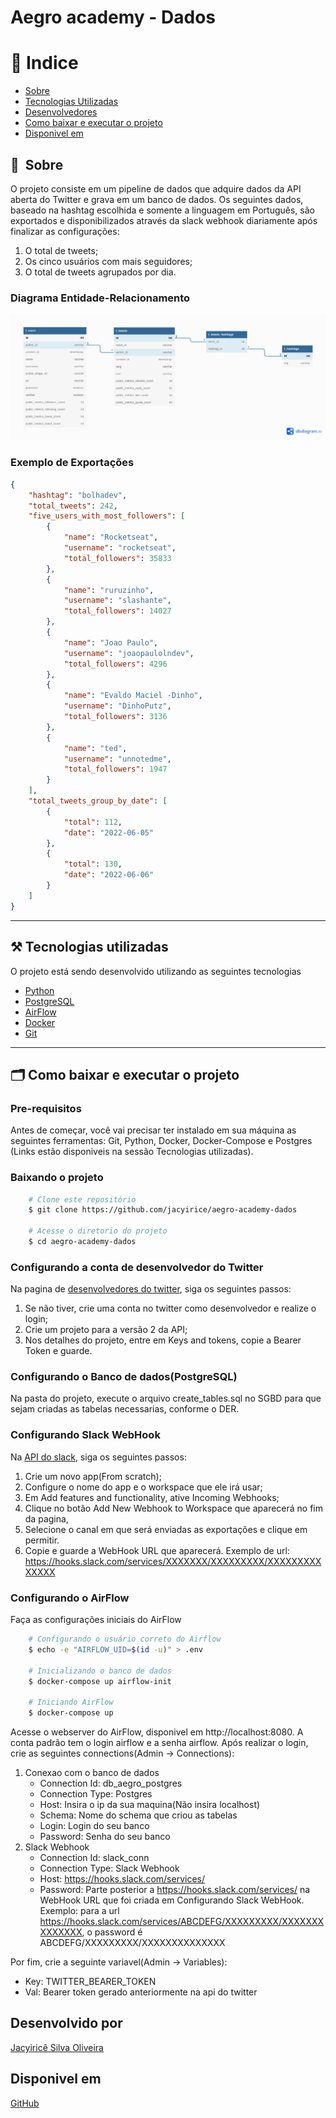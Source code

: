 # Aegro academy - Dados

# 🏁 Indice
- [Sobre](#-sobre)
- [Tecnologias Utilizadas](#%EF%B8%8F-tecnologias-utilizadas)
- [Desenvolvedores](#desenvolvido-por)
- [Como baixar e executar o projeto](#-como-baixar-e-executar-o-projeto)
- [Disponivel em](#disponivel-em)

## 🔖&nbsp; Sobre
O projeto consiste em um pipeline de dados que adquire dados da API aberta do Twitter e grava em um banco de dados.
Os seguintes dados, baseado na hashtag escolhida e somente a linguagem em Português, são exportados e disponibilizados 
através da slack webhook diariamente após finalizar as configurações:
1. O total de tweets;
2. Os cinco usuários com mais seguidores;
3. O total de tweets agrupados por dia.

### Diagrama Entidade-Relacionamento
[![Diagrama ER](/docs/imgs/diagrama_ER.png)](https://dbdiagram.io/d/62621a901072ae0b6acacee2)

### Exemplo de Exportações
```json
{
    "hashtag": "bolhadev",
    "total_tweets": 242,
    "five_users_with_most_followers": [
        {
            "name": "Rocketseat",
            "username": "rocketseat",
            "total_followers": 35833
        },
        {
            "name": "ruruzinho",
            "username": "slashante",
            "total_followers": 14027
        },
        {
            "name": "Joao Paulo",
            "username": "joaopaulolndev",
            "total_followers": 4296
        },
        {
            "name": "Evaldo Maciel -Dinho",
            "username": "DinhoPutz",
            "total_followers": 3136
        },
        {
            "name": "ted",
            "username": "unnotedme",
            "total_followers": 1947
        }
    ],
    "total_tweets_group_by_date": [
        {
            "total": 112,
            "date": "2022-06-05"
        },
        {
            "total": 130,
            "date": "2022-06-06"
        }
    ]
}
```
---
## ⚒️ Tecnologias utilizadas
O projeto está sendo desenvolvido utilizando as seguintes tecnologias

- [Python](https://python.org/)
- [PostgreSQL](https://www.postgresql.org/)
- [AirFlow](https://airflow.apache.org/)
- [Docker](https://www.docker.com/)
- [Git](https://git-scm.com/)

---
## 🗂 Como baixar e executar o projeto

### Pre-requisitos
Antes de começar, você vai precisar ter instalado em sua máquina as seguintes ferramentas: Git, Python, Docker, Docker-Compose e Postgres (Links estão disponiveis na sessão Tecnologias utilizadas). 

### Baixando o projeto
```bash
    # Clone este repositório
    $ git clone https://github.com/jacyirice/aegro-academy-dados

    # Acesse o diretorio do projeto
    $ cd aegro-academy-dados
```

### Configurando a conta de desenvolvedor do Twitter
Na pagina de [desenvolvedores do twitter](https://developer.twitter.com/), siga os seguintes passos:
1. Se não tiver, crie uma conta no twitter como desenvolvedor e realize o login;
2. Crie um projeto para a versão 2 da API;
3. Nos detalhes do projeto, entre em Keys and tokens, copie a Bearer Token e guarde.

### Configurando o Banco de dados(PostgreSQL)
Na pasta do projeto, execute o arquivo create_tables.sql no SGBD para que sejam criadas as tabelas necessarias, conforme o DER.

### Configurando Slack WebHook
Na [API do slack](https://api.slack.com/apps), siga os seguintes passos:
1. Crie um novo app(From scratch);
2. Configure o nome do app e o workspace que ele irá usar;
3. Em Add features and functionality, ative Incoming Webhooks;
4. Clique no botão Add New Webhook to Workspace que aparecerá no fim da pagina, 
5. Selecione o canal em que será enviadas as exportações e clique em permitir.
5. Copie e guarde a WebHook URL que aparecerá. Exemplo de url: https://hooks.slack.com/services/XXXXXXX/XXXXXXXXX/XXXXXXXXXXXXXX

### Configurando o AirFlow
Faça as configurações iniciais do AirFlow
```bash
    # Configurando o usuário correto do Airflow
    $ echo -e "AIRFLOW_UID=$(id -u)" > .env

    # Inicializando o banco de dados
    $ docker-compose up airflow-init

    # Iniciando AirFlow
    $ docker-compose up
```
Acesse o webserver do AirFlow, disponivel em http://localhost:8080. A conta padrão tem o login airflow e a senha airflow. 
Após realizar o login, crie as seguintes connections(Admin -> Connections):
1. Conexao com o banco de dados
    - Connection Id: db_aegro_postgres
    - Connection Type: Postgres
    - Host: Insira o ip da sua maquina(Não insira localhost)
    - Schema: Nome do schema que criou as tabelas
    - Login: Login do seu banco
    - Password: Senha do seu banco
2. Slack Webhook
    - Connection Id: slack_conn
    - Connection Type: Slack Webhook
    - Host: https://hooks.slack.com/services/
    - Password: Parte posterior a https://hooks.slack.com/services/ na WebHook URL que foi criada em Configurando Slack WebHook. Exemplo: para a url https://hooks.slack.com/services/ABCDEFG/XXXXXXXXX/XXXXXXXXXXXXXX, o password é ABCDEFG/XXXXXXXXX/XXXXXXXXXXXXXX

Por fim, crie a seguinte variavel(Admin -> Variables):
- Key: TWITTER_BEARER_TOKEN
- Val: Bearer token gerado anteriormente na api do twitter


## Desenvolvido por
[Jacyiricê Silva Oliveira](https://github.com/jacyirice/)

## Disponivel em 
[GitHub](https://github.com/jacyirice/aegro-academy-dados)